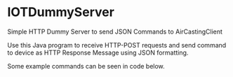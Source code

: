 # IOTDummyServer
Simple HTTP Dummy Server to send JSON Commands to AirCastingClient

Use this Java program to receive HTTP-POST requests and send command to device as HTTP Response Message using JSON formatting. 

Some example commands can be seen in code below. 
